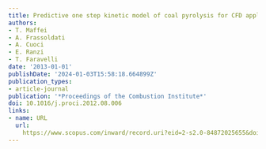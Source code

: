 ```yaml
---
title: Predictive one step kinetic model of coal pyrolysis for CFD applications
authors:
- T. Maffei
- A. Frassoldati
- A. Cuoci
- E. Ranzi
- T. Faravelli
date: '2013-01-01'
publishDate: '2024-01-03T15:58:18.664899Z'
publication_types:
- article-journal
publication: '*Proceedings of the Combustion Institute*'
doi: 10.1016/j.proci.2012.08.006
links:
- name: URL
  url: 
    https://www.scopus.com/inward/record.uri?eid=2-s2.0-84872025655&doi=10.1016%2fj.proci.2012.08.006&partnerID=40&md5=4af1dc64ff82ff8d6d2427eeb677787c
---
```

